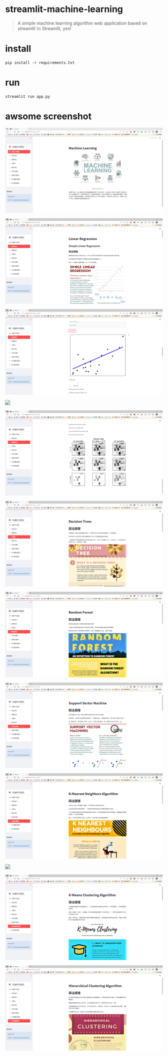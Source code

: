 # streamlit-machine-learning
> A simple machine learning algorithm web application based on streamlit \n
> Streamlit, yes!

# install

    pip install -r requirements.txt


# run

    streamlit run app.py


# awsome screenshot

![](images/fig.1.png)

![](images/fig.2.1.png)

![](images/fig.2.2.png)

![](images/fig.3.1png)

![](images/fig.3.2.png)

![](images/fig.4.png)

![](images/fig.5.png)

![](images/fig.6.png)

![](images/fig.7.png)

![](images/fig.8.png)

![](images/fig.9.png)

![](images/fig.10.png)